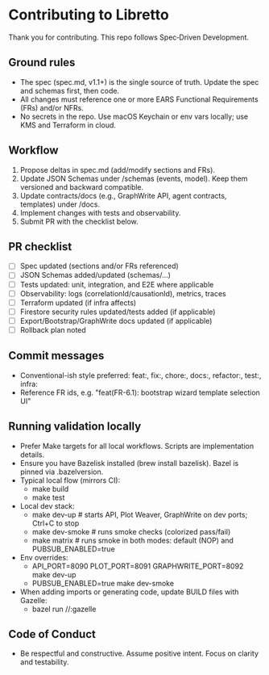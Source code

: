 # Contributing to Libretto

Thank you for contributing. This repo follows Spec‑Driven Development.

## Ground rules
- The spec (spec.md, v1.1+) is the single source of truth. Update the spec and schemas first, then code.
- All changes must reference one or more EARS Functional Requirements (FRs) and/or NFRs.
- No secrets in the repo. Use macOS Keychain or env vars locally; use KMS and Terraform in cloud.

## Workflow
1) Propose deltas in spec.md (add/modify sections and FRs).
2) Update JSON Schemas under /schemas (events, model). Keep them versioned and backward compatible.
3) Update contracts/docs (e.g., GraphWrite API, agent contracts, templates) under /docs.
4) Implement changes with tests and observability.
5) Submit PR with the checklist below.

## PR checklist
- [ ] Spec updated (sections and/or FRs referenced)
- [ ] JSON Schemas added/updated (schemas/…)
- [ ] Tests updated: unit, integration, and E2E where applicable
- [ ] Observability: logs (correlationId/causationId), metrics, traces
- [ ] Terraform updated (if infra affects)
- [ ] Firestore security rules updated/tests added (if applicable)
- [ ] Export/Bootstrap/GraphWrite docs updated (if applicable)
- [ ] Rollback plan noted

## Commit messages
- Conventional-ish style preferred: feat:, fix:, chore:, docs:, refactor:, test:, infra:
- Reference FR ids, e.g. "feat(FR-6.1): bootstrap wizard template selection UI"

## Running validation locally
- Prefer Make targets for all local workflows. Scripts are implementation details.
- Ensure you have Bazelisk installed (brew install bazelisk). Bazel is pinned via .bazelversion.
- Typical local flow (mirrors CI):
  - make build
  - make test
- Local dev stack:
  - make dev-up      # starts API, Plot Weaver, GraphWrite on dev ports; Ctrl+C to stop
  - make dev-smoke   # runs smoke checks (colorized pass/fail)
  - make matrix      # runs smoke in both modes: default (NOP) and PUBSUB_ENABLED=true
- Env overrides:
  - API_PORT=8090 PLOT_PORT=8091 GRAPHWRITE_PORT=8092 make dev-up
  - PUBSUB_ENABLED=true make dev-smoke
- When adding imports or generating code, update BUILD files with Gazelle:
  - bazel run //:gazelle

## Code of Conduct
- Be respectful and constructive. Assume positive intent. Focus on clarity and testability.

